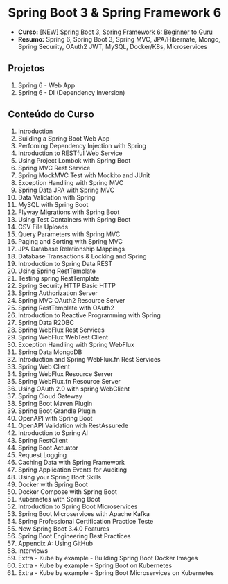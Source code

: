 # Spring Boot 3 &amp; Spring Framework 6

* **Curso:** [[NEW] Spring Boot 3, Spring Framework 6: Beginner to Guru](https://www.udemy.com/course/spring-framework-6-beginner-to-guru/)  
* **Resumo:** Spring 6, Spring Boot 3, Spring MVC, JPA/Hibernate, Mongo, Spring Security, OAuth2 JWT, MySQL, Docker/K8s, Microservices

## Projetos

1. Spring 6 - Web App
2. Spring 6 - DI (Dependency Inversion)

## Conteúdo do Curso

1. Introduction
2. Building a Spring Boot Web App
3. Perfoming Dependency Injection with Spring
4. Introduction to RESTful Web Service
5. Using Project Lombok with Spring Boot
6. Spring MVC Rest Service
7. Spring MockMVC Test with Mockito and JUnit
8. Exception Handling with Spring MVC
9. Spring Data JPA with Spring MVC
10. Data Validation with Spring
11. MySQL with Spring Boot
12. Flyway Migrations with Spring Boot
13. Using Test Containers with Spring Boot
14. CSV File Uploads
15. Query Parameters with Spring MVC
16. Paging and Sorting with Spring MVC
17. JPA Database Relationship Mappings
18. Database Transactions & Locking and Spring
19. Introduction to Spring Data REST
20. Using Spring RestTemplate
21. Testing spring RestTemplate
22. Spring Security HTTP Basic HTTP
23. Spring Authorization Server
24. Spring MVC OAuth2 Resource Server
25. Spring RestTemplate with OAuth2
26. Introduction to Reactive Programming with Spring
27. Spring Data R2DBC
28. Spring WebFlux Rest Services
29. Spring WebFlux WebTest Client
30. Exception Handling with Spring WebFlux
31. Spring Data MongoDB
32. Introduction and Spring WebFlux.fn Rest Services
33. Spring Web Client
34. Spring WebFlux Resource Server
35. Spring WebFlux.fn Resource Server
36. Using OAuth 2.0 with spring WebClient
37. Spring Cloud Gateway
38. Spring Boot Maven Plugin
39. Spring Boot Grandle Plugin
40. OpenAPI with Spring Boot
41. OpenAPI Validation with RestAssurede
42. Introduction to Spring AI
43. Spring RestClient
44. Spring Boot Actuator
45. Request Logging
46. Caching Data with Spring Framework
47. Spring Application Events for Auditing
48. Using your Spring Boot Skills
49. Docker with Spring Boot
50. Docker Compose with Spring Boot
51. Kubernetes with Spring Boot
52. Introduction to Spring Boot Microservices
53. Spring Boot Microservices with Apache Kafka
54. Spring Professional Certification Practice Teste
55. New Spring Boot 3.4.0 Features
56. Spring Boot Engineering Best Practices
57. Appendix A: Using GitHub
58. Interviews
59. Extra - Kube by example - Building Spring Boot Docker Images
60. Extra - Kube by example - Spring Boot on Kubernetes
61. Extra - Kube by example - Spring Boot Microservices on Kubernetes
